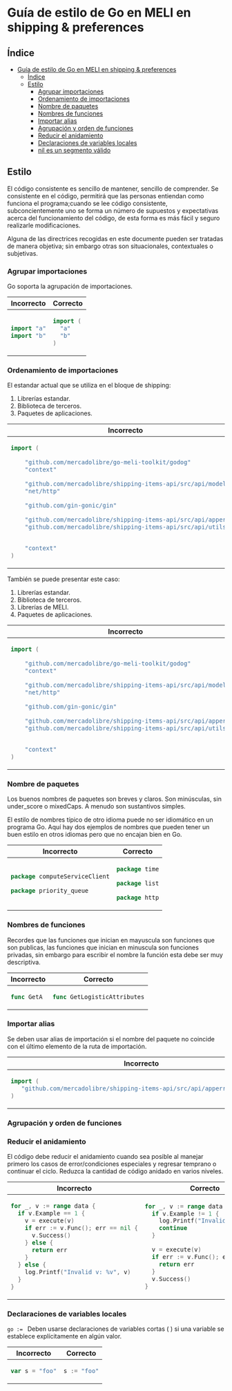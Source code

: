 <!--

Como editar este documento:

- Comenta todos los cambios primero creando una issue de Github.
- Actualice la tabla de contenido a medida que se agreguen o eliminen nuevas secciones.
- Usa tablas, una al lado de la otra para ejemplos de código. Como se explica a continuación.

Ejemplos de código:

Usar 2 espacios para indentar. Debes mantener un estado horizontal en las tablas una al lado de la otra.

Para el código de ejemplo, usar tablas una al lado de la otra, siguiendo el siguiente snippet.

~~~
<table>
<thead><tr><th>Bad</th><th>Good</th></tr></thead>
<tbody>
<tr><td>

```go
CÓDIGO INCORRECTO AQUÍ
```

</td><td>

```go
CÓDIGO CORRECTO AQUÍ
```

</td></tr>
</tbody></table>
~~~

(Necesitas dejar líneas vacías entre los <td> y los ejemplos de códigos para que Markdown pueda interpretarlo correctamente.)

Si necesitas añadir etiquetas o descripciones debajo de los ejemplos de código, debes añadir otra fila antes de la línea </tbody></table>.

~~~
<tr>
<td>DESCRIPCIÓN DE CÓDIGO INCORRECTO</td>
<td>DESCRIPCIÖN DE CÓDIGO CORRECTO</td>
</tr>
~~~

-->

# Guía de estilo de Go en MELI en shipping & preferences


## Índice

- [Guía de estilo de Go en MELI en shipping & preferences](#guía-de-estilo-de-go-en-meli-en-shipping--preferences)
	- [Índice](#índice)
	- [Estilo](#estilo)
		- [Agrupar importaciones](#agrupar-importaciones)
		- [Ordenamiento de importaciones](#ordenamiento-de-importaciones)
		- [Nombre de paquetes](#nombre-de-paquetes)
		- [Nombres de funciones](#nombres-de-funciones)
		- [Importar alias](#nombres-de-funciones)
		- [Agrupación y orden de funciones](#nombres-de-funciones)
		- [Reducir el anidamiento](#nombres-de-funciones)
		- [Declaraciones de variables locales](#nombres-de-funciones)
		- [nil es un segmento válido](#nombres-de-funciones)



## Estilo
El código consistente es sencillo de mantener, sencillo de comprender. Se consistente en el código, permitirá que las personas entiendan como funciona el programa;cuando se lee código consistente, subconcientemente uno se forma un número de supuestos y expectativas acerca del funcionamiento del código, de esta forma es más fácil y seguro realizarle modificaciones. 

Alguna de las directrices recogidas en este documente pueden ser tratadas de manera objetiva; sin embargo otras son 
situacionales, contextuales o subjetivas.

### Agrupar importaciones

Go soporta la agrupación de importaciones.

<table>
<thead><tr><th>Incorrecto</th><th>Correcto</th></tr></thead>
<tbody>
<tr><td>

```go
import "a"
import "b"
```

</td><td>

```go
import (
  "a"
  "b"
)
```

</td></tr>
</tbody></table>

### Ordenamiento de importaciones

El estandar actual que se utiliza en el bloque de shipping:

  1. Librerías estandar.
  2. Biblioteca de terceros.
  3. Paquetes de aplicaciones.

<table>
<thead><tr><th>Incorrecto</th><th>Correcto</th></tr></thead>
<tbody>
<tr><td>

```go
import (

	"github.com/mercadolibre/go-meli-toolkit/godog"
	"context"

	"github.com/mercadolibre/shipping-items-api/src/api/model"
	"net/http"

	"github.com/gin-gonic/gin"

	"github.com/mercadolibre/shipping-items-api/src/api/apperror"
	"github.com/mercadolibre/shipping-items-api/src/api/utils"


	"context"
)
```

</td><td>

```go
import (
	"context"
	"net/http"

	"github.com/gin-gonic/gin"
	"github.com/mercadolibre/go-meli-toolkit/godog"

	"github.com/mercadolibre/shipping-items-api/src/api/apperror"
	"github.com/mercadolibre/shipping-items-api/src/api/model"
	"github.com/mercadolibre/shipping-items-api/src/api/utils"
)
```

</td></tr>
</tbody></table>

También se puede presentar este caso:

  1. Librerías estandar.
  2. Biblioteca de terceros.
  3. Librerías de MELI.
  4. Paquetes de aplicaciones.


<table>
<thead><tr><th>Incorrecto</th><th>Correcto</th></tr></thead>
<tbody>
<tr><td>

```go
import (

	"github.com/mercadolibre/go-meli-toolkit/godog"
	"context"

	"github.com/mercadolibre/shipping-items-api/src/api/model"
	"net/http"

	"github.com/gin-gonic/gin"

	"github.com/mercadolibre/shipping-items-api/src/api/apperror"
	"github.com/mercadolibre/shipping-items-api/src/api/utils"


	"context"
)
```

</td><td>

```go
import (
	"context"
	"net/http"

	"github.com/gin-gonic/gin"

	"github.com/mercadolibre/go-meli-toolkit/godog"

	"github.com/mercadolibre/shipping-items-api/src/api/apperror"
	"github.com/mercadolibre/shipping-items-api/src/api/model"
	"github.com/mercadolibre/shipping-items-api/src/api/utils"
)
```

</td></tr>
</tbody></table>


### Nombre de paquetes

Los buenos nombres de paquetes son breves y claros. Son minúsculas, sin under_score o mixedCaps. A menudo son sustantivos simples.

El estilo de nombres típico de otro idioma puede no ser idiomático en un programa Go. Aquí hay dos ejemplos de nombres que pueden tener un buen estilo en otros idiomas pero que no encajan bien en Go.

<table>
<thead><tr><th>Incorrecto</th><th>Correcto</th></tr></thead>
<tbody>
<tr><td>


```go
package computeServiceClient
```

```go
package priority_queue
```


</td><td>

```go
package time
```

```go
package list
```

```go
package http
```

</td></tr>
</tbody></table>

### Nombres de funciones

Recordes que las funciones que inician en mayuscula son funciones que son publicas, las funciones que inician en minuscula son funciones privadas, sin embargo para escribir el nombre la función esta debe ser muy descriptiva.

<table>
<thead><tr><th>Incorrecto</th><th>Correcto</th></tr></thead>
<tbody>
<tr><td>


```go
func GetA
```

</td><td>

```go
func GetLogisticAttributes
```

</td></tr>
</tbody></table>

### Importar alias

Se deben usar alias de importación si el nombre del paquete no coincide con el último elemento de la ruta de importación.

<table>
<thead><tr><th>Incorrecto</th><th>Correcto</th></tr></thead>
<tbody>
<tr><td>


```go
import (
   "github.com/mercadolibre/shipping-items-api/src/api/apperror56shipping"
)
```

</td><td>

```go
import (
    errors "github.com/mercadolibre/shipping-items-api/src/api/apperror56shipping"
)
```

</td></tr>
</tbody></table>


### Agrupación y orden de funciones


### Reducir el anidamiento

El código debe reducir el anidamiento cuando sea posible al manejar primero los casos de error/condiciones especiales y regresar temprano o continuar el ciclo. Reduzca la cantidad de código anidado en varios niveles.

<table>
<thead><tr><th>Incorrecto</th><th>Correcto</th></tr></thead>
<tbody>
<tr><td>


```go
for _, v := range data {
  if v.Example == 1 {
    v = execute(v)
    if err := v.Func(); err == nil {
      v.Success()
    } else {
      return err
    }
  } else {
    log.Printf("Invalid v: %v", v)
  }
}
```

</td><td>

```go
for _, v := range data {
  if v.Example != 1 {
    log.Printf("Invalid v: %v", v)
    continue
  }

  v = execute(v)
  if err := v.Func(); err != nil {
    return err
  }
  v.Success()
}
```

</td></tr>
</tbody></table>

### Declaraciones de variables locales

```go := ``` Deben usarse declaraciones de variables cortas ( ) si una variable se establece explícitamente en algún valor.


<table>
<thead><tr><th>Incorrecto</th><th>Correcto</th></tr></thead>
<tbody>
<tr><td>


```go
var s = "foo"
```

</td><td>

```go
s := "foo"
```

</td></tr>
</tbody></table>

